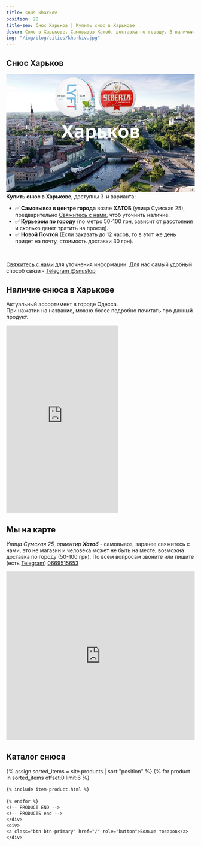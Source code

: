 ```yaml
---
title: snus kharkov
position: 28
title-seo: Снюс Харьков | Купить снюс в Харькове
descr: Снюс в Харькове. Самовывоз Хатоб, доставка по городу. В наличии siberia, odens, lyft, thunder, general и другие. Звоните 0669515653
img: "/img/blog/cities/kharkiv.jpg"
---
```


<section class="mb-4">
	<h1>Снюс Харьков</h1>
	<div class="row">
		<div class="col-md-7">
			<img class="img-fluid" src="/img/blog/cities/kharkiv.jpg" alt="Снюс в Харькове">
		</div>
		<div class="col-md-5">
			<strong>Купить снюс в Харькове</strong>, доступны 3-и варианта:
			<ul>
				<li>✅ <b>Самовывоз в центре города</b> возле <b>ХАТОБ</b> (улица Сумская 25), предварительно <a href="#contactModal" data-toggle="modal" data-target="#contactModal">Свяжитесь с нами</a>, чтоб уточнить наличие.</li>
				<li>✅ <b>Курьером по городу</b> (по метро 50-100 грн, зависит от расстояния и сколько денег тратить на проезд).</li>
				<li>✅ <b>Новой Почтой</b> (Если заказать до 12 часов, то в этот же день придет на почту, стоимость доставки 30 грн).</li>
			</ul><br>
			<p><a href="#contactModal" data-toggle="modal" data-target="#contactModal">Свяжитесь с нами</a> для уточнения информации. Для нас самый удобный способ связи - <a href="//t.me/snustop" target="_blank" title="Telegram"><i class="icon-telegram"></i>Telegram @snustop</a></p>
		</div>
	</div>
</section>

<section class="mb-4">
	<div class="row">
		<div class="col-md-6">
			<h2>Наличие снюса в Харькове</h2>
			<p>Актуальный ассортимент в городе Одесса.<br>
			При нажатии на название, можно более подробно почитать про данный продукт.</p>
			<iframe class="mb-2" frameborder="0"
			width="300" height="500px"
			src="https://docs.google.com/spreadsheets/d/e/2PACX-1vS-xbmV3dDj21BiUJaIzFiZM6lhanyZpMpJZmNbeUYjCn_867KnxnmgED-M6WxNQRBO4MQz3zIqe0RH/pubhtml?gid=0&amp;single=true&amp;widget=false&amp;chrome=false&amp;headers=false"></iframe>
		</div>
		<div class="col-md-6">
			<h2>Мы на карте</h2>
			<p><i>Улица Сумская 25, ориентир <strong>Хатоб</strong></i> - самовывоз, заранее свяжитесь с нами, это не магазин и человека может не быть на месте, возможна доставка по городу (50-100 грн). По всем вопросам звоните или пишите (есть <a href="//t.me/bodas1k" target="_blank" title="Telegram"><i class="icon-telegram"></i>Telegram</a>) <a href="tel:+380669515653" title="Позвонить">0669515653</a></p>
			<iframe src="https://www.google.com/maps/embed?pb=!1m18!1m12!1m3!1d2156.620856284191!2d36.2309434549251!3d49.99880843256906!2m3!1f0!2f0!3f0!3m2!1i1024!2i768!4f13.1!3m3!1m2!1s0x4127a0e4256ccfc1%3A0xaeb5fa26c1e4068a!2z0KXQkNCi0J7QkSwg0YPQuy4g0KHRg9C80YHQutCw0Y8sIDI1LCDQpdCw0YDRjNC60L7Qsiwg0KXQsNGA0YzQutC-0LLRgdC60LDRjyDQvtCx0LvQsNGB0YLRjCwgNjEwMDA!5e0!3m2!1sru!2sua!4v1568143320644!5m2!1sru!2sua" width="100%" height="450" frameborder="0" style="border:0;" allowfullscreen=""></iframe>
		</div>
	</div>
</section>

<section class="mb-4">
	<h2>Каталог снюса</h2>
	<div class="row catalog">
	<!-- PRODUCTS start -->
	<!-- PRODUCT START -->
	{% assign sorted_items = site.products | sort:"position" %}
	{% for product in sorted_items offset:0 limit:6 %}

	{% include item-product.html %}

	{% endfor %}
	<!-- PRODUCT END -->
	<!-- PRODUCTS end -->
	</div>
	<div>
	<a class="btn btn-primary" href="/" role="button">Больше товаров</a>
	</div>
</section>